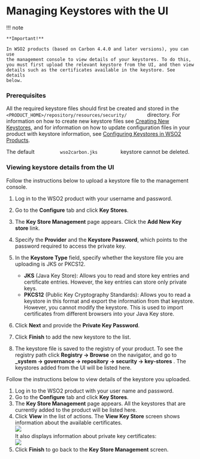 # Managing Keystores with the UI

!!! note
    
    **Important!**
    
    In WSO2 products (based on Carbon 4.4.0 and later versions), you can use
    the management console to view details of your keystores. To do this,
    you must first upload the relevant keystore from the UI, and then view
    details such as the certificates available in the keystore. See details
    below.
    

### Prerequisites

All the required keystore files should first be created and stored in
the `         <PRODUCT_HOME>/repository/resources/security/        `
directory. For information on how to create new keystore files see
[Creating New Keystores](../../administer/creating-new-keystores), and for information
on how to update configuration files in your product with keystore
information, see [Configuring Keystores in WSO2
Products](Configuring-Keystores-in-WSO2-Products).

The default `          wso2carbon.jks         ` keystore cannot be
deleted.

### Viewing keystore details from the UI

Follow the instructions below to upload a keystore file to the
management console.

1.  Log in to the WSO2 product with your username and password.
2.  Go to the **Configure** tab and click **Key Stores**.
3.  The **Key Store Management** page appears. Click the **Add New Key
    store** link.
4.  Specify the **Provider** and the **Keystore Password**, which
    points to the password required to access the private key.
5.  In the **Keystore Type** field, specify whether the keystore file
    you are uploading is JKS or PKCS12.
    -   **JKS** (Java Key Store): Allows you to read and store key
        entries and certificate entries. However, the key entries can
        store only private keys.
    -   **PKCS12** (Public Key Cryptography Standards): Allows you to
        read a keystore in this format and export the information from
        that keystore. However, you cannot modify the keystore. This is
        used to import certificates from different browsers into your
        Java Key store.
6.  Click **Next** and provide the **Private Key Password**.
7.  Click **Finish** to add the new keystore to the list.

8.  The keystore file is saved to the registry of your product. To see
    the registry path click **Registry → Browse** on the navigator, and
    go to **\_system → governance → repository → security → key-stores**
    . The keystores added from the UI will be listed here.

Follow the instructions below to view details of the keystore you
uploaded.

1.  Log in to the WSO2 product with your user name and password.
2.  Go to the **Configure** tab and click **Key Stores**.
3.  The **Key Store Management** page appears. All the keystores that
    are currently added to the product will be listed here.  
4.  Click **View** in the list of actions. The **View Key Store** screen
    shows information about the available certificates.  
    ![](../../assets/img/53125464/53287358.png)  
    It also displays information about private key certificates:  
    ![](../../assets/img/53125464/53287357.png)
5.  Click **Finish** to go back to the **Key Store Management** screen.
